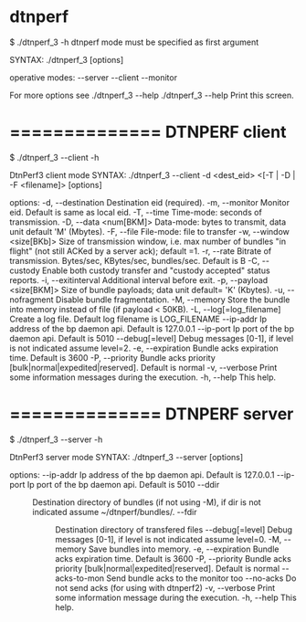 dtnperf
=======
$ ./dtnperf_3 -h
dtnperf mode must be specified as first argument

SYNTAX: ./dtnperf_3 <operative mode> [options]

operative modes:
 --server
 --client
 --monitor

For more options see
 ./dtnperf_3 <operative mode> --help
 ./dtnperf_3 --help  Print this screen.

==============
DTNPERF client
==============
$ ./dtnperf_3 --client -h

DtnPerf3 client mode
SYNTAX: ./dtnperf_3 --client -d <dest_eid> <[-T <sec> | -D <num> | -F <filename]> [options]

options:
 -d, --destination <eid>   Destination eid (required).
 -m, --monitor <eid>       Monitor eid. Default is same as local eid.
 -T, --time <sec>          Time-mode: seconds of transmission.
 -D, --data <num[BKM]>     Data-mode: bytes to transmit, data unit default 'M' (Mbytes).
 -F, --file <filename>     File-mode: file to transfer -w, --window <size[BKb]>  Size of transmission window, i.e. max number of bundles "in flight" (not still ACKed by a server ack); default =1.
 -r, --rate <rate>         Bitrate of transmission. Bytes/sec, KBytes/sec, bundles/sec. Default is B
 -C, --custody             Enable both custody transfer and "custody accepted" status reports.
 -i, --exitinterval <sec>  Additional interval before exit.
 -p, --payload <size[BKM]> Size of bundle payloads; data unit default= 'K' (Kbytes).
 -u, --nofragment          Disable bundle fragmentation.
 -M, --memory              Store the bundle into memory instead of file (if payload < 50KB).
 -L, --log[=log_filename]  Create a log file. Default log filename is LOG_FILENAME
     --ip-addr <addr>      Ip address of the bp daemon api. Default is 127.0.0.1
     --ip-port <port>      Ip port of the bp daemon api. Default is 5010
     --debug[=level]       Debug messages [0-1], if level is not indicated assume level=2.
 -e, --expiration <time>   Bundle acks expiration time. Default is 3600
 -P, --priority <val>      Bundle acks priority [bulk|normal|expedited|reserved]. Default is normal
 -v, --verbose             Print some information messages during the execution.
 -h, --help                This help.

==============
DTNPERF server
==============
$ ./dtnperf_3 --server -h

DtnPerf3 server mode
SYNTAX: ./dtnperf_3 --server [options]

options:
     --ip-addr <addr>   Ip address of the bp daemon api. Default is 127.0.0.1
     --ip-port <port>   Ip port of the bp daemon api. Default is 5010
     --ddir <dir>       Destination directory of bundles (if not using -M), if dir is not indicated assume ~/dtnperf/bundles/.
     --fdir <dir>       Destination directory of transfered files
     --debug[=level]    Debug messages [0-1], if level is not indicated assume level=0.
 -M, --memory           Save bundles into memory.
 -e, --expiration <sec> Bundle acks expiration time. Default is 3600
 -P, --priority <val>   Bundle acks priority [bulk|normal|expedited|reserved]. Default is normal
     --acks-to-mon      Send bundle acks to the monitor too
     --no-acks          Do not send acks (for using with dtnperf2)
 -v, --verbose          Print some information message during the execution.
 -h, --help             This help.
